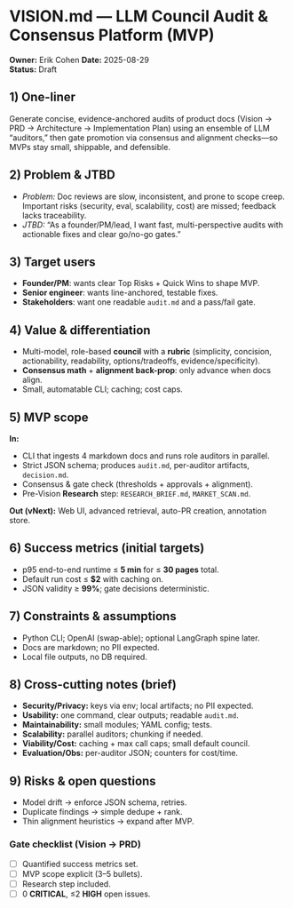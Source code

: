 # VISION.md — LLM Council Audit & Consensus Platform (MVP)

**Owner:** Erik Cohen
**Date:** 2025-08-29  
**Status:** Draft

## 1) One-liner

Generate concise, evidence-anchored audits of product docs (Vision → PRD → Architecture → Implementation Plan) using an ensemble of LLM “auditors,” then gate promotion via consensus and alignment checks—so MVPs stay small, shippable, and defensible.

## 2) Problem & JTBD

- _Problem:_ Doc reviews are slow, inconsistent, and prone to scope creep. Important risks (security, eval, scalability, cost) are missed; feedback lacks traceability.
- _JTBD:_ “As a founder/PM/lead, I want fast, multi-perspective audits with actionable fixes and clear go/no-go gates.”

## 3) Target users

- **Founder/PM**: wants clear Top Risks + Quick Wins to shape MVP.
- **Senior engineer**: wants line-anchored, testable fixes.
- **Stakeholders**: want one readable `audit.md` and a pass/fail gate.

## 4) Value & differentiation

- Multi-model, role-based **council** with a **rubric** (simplicity, concision, actionability, readability, options/tradeoffs, evidence/specificity).
- **Consensus math** + **alignment back-prop**: only advance when docs align.
- Small, automatable CLI; caching; cost caps.

## 5) MVP scope

**In:**

- CLI that ingests 4 markdown docs and runs role auditors in parallel.
- Strict JSON schema; produces `audit.md`, per-auditor artifacts, `decision.md`.
- Consensus & gate check (thresholds + approvals + alignment).
- Pre-Vision **Research** step: `RESEARCH_BRIEF.md`, `MARKET_SCAN.md`.

**Out (vNext):** Web UI, advanced retrieval, auto-PR creation, annotation store.

## 6) Success metrics (initial targets)

- p95 end-to-end runtime ≤ **5 min** for ≤ **30 pages** total.
- Default run cost ≤ **$2** with caching on.
- JSON validity ≥ **99%**; gate decisions deterministic.

## 7) Constraints & assumptions

- Python CLI; OpenAI (swap-able); optional LangGraph spine later.
- Docs are markdown; no PII expected.
- Local file outputs, no DB required.

## 8) Cross-cutting notes (brief)

- **Security/Privacy:** keys via env; local artifacts; no PII expected.
- **Usability:** one command, clear outputs; readable `audit.md`.
- **Maintainability:** small modules; YAML config; tests.
- **Scalability:** parallel auditors; chunking if needed.
- **Viability/Cost:** caching + max call caps; small default council.
- **Evaluation/Obs:** per-auditor JSON; counters for cost/time.

## 9) Risks & open questions

- Model drift → enforce JSON schema, retries.
- Duplicate findings → simple dedupe + rank.
- Thin alignment heuristics → expand after MVP.

### Gate checklist (Vision → PRD)

- [ ] Quantified success metrics set.
- [ ] MVP scope explicit (3–5 bullets).
- [ ] Research step included.
- [ ] 0 **CRITICAL**, ≤2 **HIGH** open issues.
